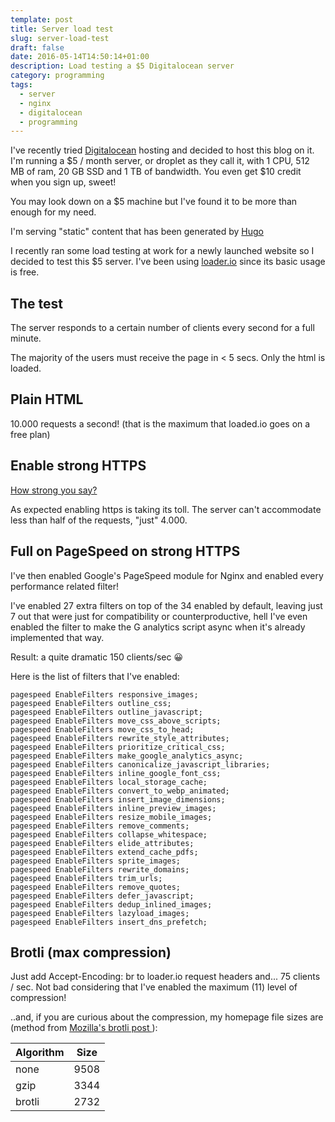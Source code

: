 ```yaml
---
template: post
title: Server load test
slug: server-load-test
draft: false
date: 2016-05-14T14:50:14+01:00
description: Load testing a $5 Digitalocean server
category: programming
tags:
  - server
  - nginx
  - digitalocean
  - programming
---
```


I've recently tried <a href="https://m.do.co/c/875cd23a5c97" target="_blank">Digitalocean</a> hosting and decided to host this blog on it. I'm running a $5 / month server, or droplet as they call it, with 1 CPU, 512 MB of ram, 20 GB SSD and 1 TB of bandwidth. You even get $10 credit when you sign up, sweet!

You may look down on a $5 machine but I've found it to be more than enough for my need.

I'm serving "static" content that has been generated by <a href="https://gohugo.io" target="_blank">Hugo</a>

I recently ran some load testing at work for a newly launched website so I decided to test this $5 server. I've been using <a href="https://loader.io" target="_blank">loader.io</a> since its basic usage is free.

## The test

The server responds to a certain number of clients every second for a full minute.

The majority of the users must receive the page in < 5 secs. Only the html is loaded.

## Plain HTML

10.000 requests a second! (that is the maximum that loaded.io goes on a free plan)

## Enable strong HTTPS

<a href="https://www.ssllabs.com/ssltest/analyze.html?d=https%3A%2F%2Fstefano.chiodino.uk" target="_blank" data-vivaldi-spatnav-clickable="1">How strong you say?</a>

As expected enabling https is taking its toll. The server can't accommodate less than half of the requests, "just" 4.000.

## Full on PageSpeed on strong HTTPS

I've then enabled Google's PageSpeed module for Nginx and enabled every performance related filter!

I've enabled 27 extra filters on top of the 34 enabled by default, leaving just 7 out that were just for compatibility or counterproductive, hell I've even enabled the filter to make the G analytics script async when it's already implemented that way.

Result: a quite dramatic 150 clients/sec 😀

Here is the list of filters that I've enabled:

```nginx
pagespeed EnableFilters responsive_images;
pagespeed EnableFilters outline_css;
pagespeed EnableFilters outline_javascript;
pagespeed EnableFilters move_css_above_scripts;
pagespeed EnableFilters move_css_to_head;
pagespeed EnableFilters rewrite_style_attributes;
pagespeed EnableFilters prioritize_critical_css;
pagespeed EnableFilters make_google_analytics_async;
pagespeed EnableFilters canonicalize_javascript_libraries;
pagespeed EnableFilters inline_google_font_css;
pagespeed EnableFilters local_storage_cache;
pagespeed EnableFilters convert_to_webp_animated;
pagespeed EnableFilters insert_image_dimensions;
pagespeed EnableFilters inline_preview_images;
pagespeed EnableFilters resize_mobile_images;
pagespeed EnableFilters remove_comments;
pagespeed EnableFilters collapse_whitespace;
pagespeed EnableFilters elide_attributes;
pagespeed EnableFilters extend_cache_pdfs;
pagespeed EnableFilters sprite_images;
pagespeed EnableFilters rewrite_domains;
pagespeed EnableFilters trim_urls;
pagespeed EnableFilters remove_quotes;
pagespeed EnableFilters defer_javascript;
pagespeed EnableFilters dedup_inlined_images;
pagespeed EnableFilters lazyload_images;
pagespeed EnableFilters insert_dns_prefetch;
```

## Brotli (max compression)

Just add Accept-Encoding: br to loader.io request headers and... 75 clients / sec. Not bad considering that I've enabled the maximum (11) level of compression!

..and, if you are curious about the compression, my homepage file sizes are (method from <a href="https://hacks.mozilla.org/2015/11/better-than-gzip-compression-with-brotli" target="_blank">Mozilla's brotli post </a>):

<table>
<thead>
<tr>
<th>Algorithm</th>
<th>Size</th>
</tr>
</thead>
<tbody>
<tr>
<td>none</td>
<td>9508</td>
</tr>
<tr>
<td>gzip</td>
<td>3344</td>
</tr>
<tr>
<td>brotli</td>
<td>2732</td>
</tr>
</tbody>
</table>
